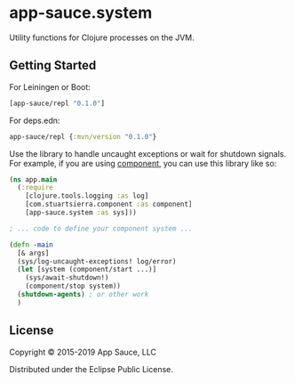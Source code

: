 # app-sauce.system

Utility functions for Clojure processes on the JVM.


## Getting Started

For Leiningen or Boot:

```clojure
[app-sauce/repl "0.1.0"]
```

For deps.edn:

```clojure
app-sauce/repl {:mvn/version "0.1.0"}
```

Use the library to handle uncaught exceptions or wait for shutdown signals. For
example, if you are using [component](https://github.com/stuartsierra/component),
you can use this library like so:

```clojure
(ns app.main
  (:require
    [clojure.tools.logging :as log]
    [com.stuartsierra.component :as component]
    [app-sauce.system :as sys]))

; ... code to define your component system ...

(defn -main
  [& args]
  (sys/log-uncaught-exceptions! log/error)
  (let [system (component/start ...)]
    (sys/await-shutdown!)
    (component/stop system))
  (shutdown-agents) ; or other work
  )
```


## License

Copyright © 2015-2019 App Sauce, LLC

Distributed under the Eclipse Public License.
